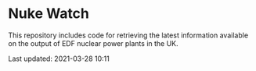 # Nuke Watch

This repository includes code for retrieving the latest information available on the output of EDF nuclear power plants in the UK.

Last updated: 2021-03-28 10:11